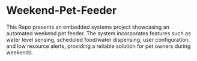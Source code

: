 # Weekend-Pet-Feeder
This Repo presents an embedded systems project showcasing an automated weekend pet feeder. The system incorporates features such as water level sensing, scheduled food/water dispensing, user configuration, and low resource alerts, providing a reliable solution for pet owners during weekends.
